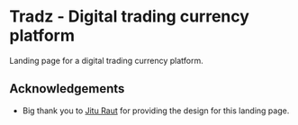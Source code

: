 # Tradz - Digital trading currency platform

Landing page for a digital trading currency platform.

## Acknowledgements

* Big thank you to [Jitu Raut](https://dribbble.com/jituraut) for providing the design for this landing page.